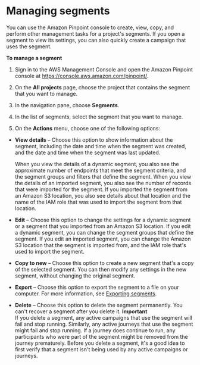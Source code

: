 # Managing segments<a name="segments-managing"></a>

You can use the Amazon Pinpoint console to create, view, copy, and perform other management tasks for a project's segments\. If you open a segment to view its settings, you can also quickly create a campaign that uses the segment\.

**To manage a segment**

1. Sign in to the AWS Management Console and open the Amazon Pinpoint console at [https://console\.aws\.amazon\.com/pinpoint/](https://console.aws.amazon.com/pinpoint/)\.

1. On the **All projects** page, choose the project that contains the segment that you want to manage\.

1. In the navigation pane, choose **Segments**\.

1. In the list of segments, select the segment that you want to manage\.

1.  On the **Actions** menu, choose one of the following options:
   + **View details** – Choose this option to show information about the segment, including the date and time when the segment was created, and the date and time when the segment was last updated\.

     When you view the details of a dynamic segment, you also see the approximate number of endpoints that meet the segment criteria, and the segment groups and filters that define the segment\. When you view the details of an imported segment, you also see the number of records that were imported for the segment\. If you imported the segment from an Amazon S3 location, you also see details about that location and the name of the IAM role that was used to import the segment from that location\.
   + **Edit** – Choose this option to change the settings for a dynamic segment or a segment that you imported from an Amazon S3 location\. If you edit a dynamic segment, you can change the segment groups that define the segment\. If you edit an imported segment, you can change the Amazon S3 location that the segment is imported from, and the IAM role that's used to import the segment\.
   + **Copy to new** – Choose this option to create a new segment that's a copy of the selected segment\. You can then modify any settings in the new segment, without changing the original segment\.
   + **Export** – Choose this option to export the segment to a file on your computer\. For more information, see [Exporting segments](segments-exporting.md)\.
   + **Delete** – Choose this option to delete the segment permanently\. You can't recover a segment after you delete it\.
**Important**  
If you delete a segment, any active campaigns that use the segment will fail and stop running\. Similarly, any active journeys that use the segment might fail and stop running\. If a journey does continue to run, any participants who were part of the segment might be removed from the journey prematurely\. Before you delete a segment, it's a good idea to first verify that a segment isn't being used by any active campaigns or journeys\. 